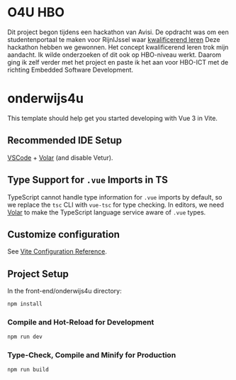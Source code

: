 # O4U HBO

Dit project begon tijdens een hackathon van Avisi. De opdracht was om een studentenportaal te maken voor RijnIJssel waar [kwalificerend leren](https://onderwijsenexaminering.nl/lerend-kwalificeren/) Deze hackathon hebben we gewonnen. Het concept kwalificerend leren trok mijn aandacht. Ik wilde onderzoeken of dit ook op HBO-niveau werkt. Daarom ging ik zelf verder met het project en paste ik het aan voor HBO-ICT met de richting Embedded Software Development.

# onderwijs4u

This template should help get you started developing with Vue 3 in Vite.

## Recommended IDE Setup

[VSCode](https://code.visualstudio.com/) + [Volar](https://marketplace.visualstudio.com/items?itemName=Vue.volar) (and disable Vetur).

## Type Support for `.vue` Imports in TS

TypeScript cannot handle type information for `.vue` imports by default, so we replace the `tsc` CLI with `vue-tsc` for type checking. In editors, we need [Volar](https://marketplace.visualstudio.com/items?itemName=Vue.volar) to make the TypeScript language service aware of `.vue` types.

## Customize configuration

See [Vite Configuration Reference](https://vitejs.dev/config/).

## Project Setup
In the front-end/onderwijs4u directory:
```sh
npm install
```

### Compile and Hot-Reload for Development

```sh
npm run dev
```

### Type-Check, Compile and Minify for Production

```sh
npm run build
```

